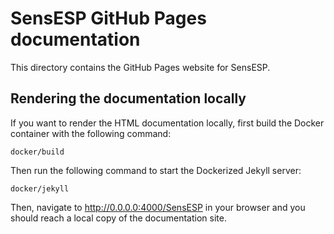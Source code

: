 # SensESP GitHub Pages documentation

This directory contains the GitHub Pages website for SensESP.

## Rendering the documentation locally

If you want to render the HTML documentation locally, first build the Docker container with the following command:

    docker/build

Then run the following command to start the Dockerized Jekyll server:

    docker/jekyll

Then, navigate to http://0.0.0.0:4000/SensESP in your browser and you should reach a local copy of the documentation site.
